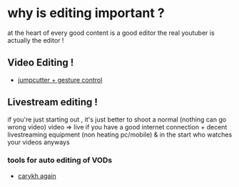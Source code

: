 # why is editing important ?
at the heart of every good content is a good editor
the real youtuber is actually the editor !

## Video Editing !
- [jumpcutter + gesture control](https://www.youtube.com/watch?v=DQ8orIurGxw)

## Livestream editing !
if you're just starting out , it's just better to shoot a normal (nothing can go wrong video) video => live
if you have a good internet connection + decent livestreaming equipment (non heating pc/mobile)
& in the start who watches your videos anyways 
### tools for auto editing of VODs
  - [carykh again](https://www.youtube.com/watch?v=sDIRkw97kwc)
